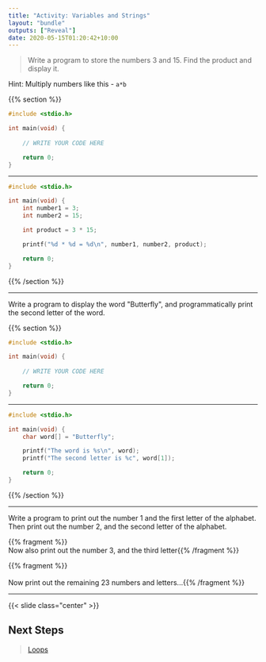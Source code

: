 ```yaml
---
title: "Activity: Variables and Strings"
layout: "bundle"
outputs: ["Reveal"]
date: 2020-05-15T01:20:42+10:00
---
```


> Write a program to store the numbers 3 and 15. Find the product and display it.

Hint: Multiply numbers like this - `a*b`

{{% section %}}

```c
#include <stdio.h>

int main(void) {
    
    // WRITE YOUR CODE HERE

    return 0;
}
```

---

```c
#include <stdio.h>

int main(void) {
    int number1 = 3;
    int number2 = 15;

    int product = 3 * 15;

    printf("%d * %d = %d\n", number1, number2, product);

    return 0;
}
```

{{% /section %}}

---

Write a program to display the word "Butterfly", and programmatically print the second letter of the word.

{{% section %}}

```c
#include <stdio.h>

int main(void) {
    
    // WRITE YOUR CODE HERE

    return 0;
}
```

---

```c
#include <stdio.h>

int main(void) {
    char word[] = "Butterfly";

    printf("The word is %s\n", word);
    printf("The second letter is %c", word[1]);

    return 0;
}
```

{{% /section %}}

---

Write a program to print out the number 1 and the first letter of the alphabet. Then print out the number 2, and the second letter of the alphabet.

{{% fragment %}}<br/>Now also print out the number 3, and the third letter{{% /fragment %}}

{{% fragment %}}<br/><br/>Now print out the remaining 23 numbers and letters...{{% /fragment %}}

---

{{< slide class="center" >}}

## Next Steps

> [Loops](../loops)

